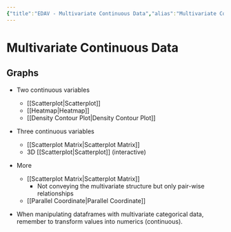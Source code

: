 ```yaml
---
{"title":"EDAV - Multivariate Continuous Data","alias":"Multivariate Continuous Data","type":"note","created":"2022-10-13T02:31:53","modified":"2022-10-21T15:31:17","dg-publish":true,"sup":["[[EDAV]]"],"state":"done","permalink":"/edav-multivariate-continuous-data/","dgPassFrontmatter":true,"updated":"2022-10-21T15:31:17"}
---
```



# Multivariate Continuous Data

## Graphs

- Two continuous variables
    - [[Scatterplot\|Scatterplot]]
    - [[Heatmap\|Heatmap]]
    - [[Density Contour Plot\|Density Contour Plot]]
- Three continuous variables
    - [[Scatterplot Matrix\|Scatterplot Matrix]]
    - 3D [[Scatterplot\|Scatterplot]] (interactive)
- More
    - [[Scatterplot Matrix\|Scatterplot Matrix]]
        - Not conveying the multivariate structure but only pair-wise relationships
    - [[Parallel Coordinate\|Parallel Coordinate]]

- <span class="alt-check alt-check-tip">When manipulating dataframes with multivariate categorical data, remember to transform values into numerics (continuous).</span>
